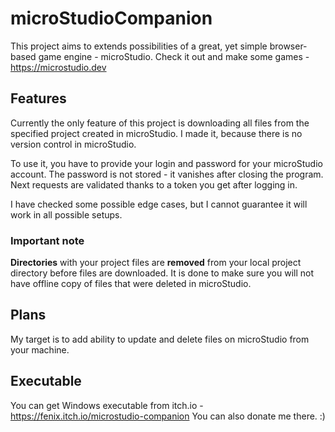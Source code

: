 # microStudioCompanion
This project aims to extends possibilities of a great, yet simple browser-based game engine - microStudio. Check it out and make some games - <https://microstudio.dev>

## Features
Currently the only feature of this project is downloading all files from the specified project created in microStudio. I made it, because there is no version control in microStudio.

To use it, you have to provide your login and password for your microStudio account. The password is not stored - it vanishes after closing the program. Next requests are validated thanks to a token you get after logging in.

I have checked some possible edge cases, but I cannot guarantee it will work in all possible setups.

### Important note
**Directories** with your project files are **removed** from your local project directory before files are downloaded​. It is done to make sure you will not have offline copy of files that were deleted in microStudio.

## Plans
My target is to add ability to update and delete files on microStudio from your machine.

## Executable
You can get Windows executable from itch.io - <https://fenix.itch.io/microstudio-companion>
You can also donate me there. :)
